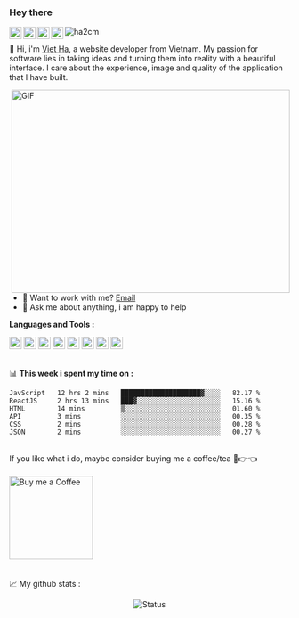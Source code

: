 ### Hey there 
<a href="https://www.instagram.com/ha2cm/">
  <img align="left" alt="Ha's Instagram" width="22px" src="https://raw.githubusercontent.com/hussainweb/hussainweb/main/icons/instagram.png" />
</a>
<a href="https://www.tiktok.com/@ha2cm">
  <img align="left" alt="Ha's Discord" width="22px" src="https://img.icons8.com/ios-filled/100/000000/tiktok--v1.png" />
</a>
<a href="https://twitter.com/ha2cm">
  <img align="left" alt="Viet Ha | Twitter" width="22px" src="https://raw.githubusercontent.com/peterthehan/peterthehan/master/assets/twitter.svg" />
</a>
<a href="https://www.linkedin.com/in/ha2cm/">
  <img align="left" alt="Ha's LinkedIN" width="22px" src="https://raw.githubusercontent.com/peterthehan/peterthehan/master/assets/linkedin.svg" />
</a>
<img src="https://komarev.com/ghpvc/?username=ha2cm" alt="ha2cm" />
<br />

👋  Hi, i'm [Viet Ha](https://www.facebook.com/ha2cm/), a website developer from Vietnam. My passion for software lies in taking ideas and turning them into reality with a beautiful interface. I care about the experience, image and quality of the application that I have built.

<img align="right" alt="GIF" src="https://raw.githubusercontent.com/abhisheknaiidu/abhisheknaiidu/master/code.gif" width="500" height="365" />
  
- 💼 Want to work with me?  [Email](mailto:mavietha.info@gmail.com)
- 💬 Ask me about anything, i am happy to help

**Languages and Tools :**  

<code><img height="22" src="https://img.icons8.com/color/144/000000/html-5--v1.png"></code>
<code><img height="22" src="https://img.icons8.com/color/144/000000/css3.png"></code>
<code><img height="22" src="https://img.icons8.com/color/144/000000/bootstrap.png"></code>
<code><img height="22" src="https://img.icons8.com/color/144/000000/git.png"></code>
<code><img height="22" src="https://img.icons8.com/color/144/000000/javascript--v1.png"></code>
<code><img height="22" src="https://img.icons8.com/color/144/000000/sass-avatar.png"></code>
<code><img height="22" src="https://img.icons8.com/plasticine/100/000000/react.png"></code>
<code><img height="22" src="https://img.icons8.com/color/144/000000/typescript.png"></code>
<br />
<br />

📊 **This week i spent my time on :**
<!--START_SECTION:waka-->
```text
JavScript   12 hrs 2 mins   ████████████████████▓░░░░   82.17 %
ReactJS     2 hrs 13 mins   ███▓░░░░░░░░░░░░░░░░░░░░░   15.16 %
HTML        14 mins         ▒░░░░░░░░░░░░░░░░░░░░░░░░   01.60 %
API         3 mins          ░░░░░░░░░░░░░░░░░░░░░░░░░   00.35 %
CSS         2 mins          ░░░░░░░░░░░░░░░░░░░░░░░░░   00.28 %
JSON        2 mins          ░░░░░░░░░░░░░░░░░░░░░░░░░   00.27 %
```
<!--END_SECTION:waka-->

<br />
If you like what i do, maybe consider buying me a coffee/tea 🥺👉👈
<br />
<br />
<a href="https://www.facebook.com/ha2cm/" target="_blank"><img src="https://cdn.buymeacoffee.com/buttons/v2/default-red.png" alt="Buy me a Coffee" width="150" ></a>

<br />
<br />
<br />
📈 My github stats :
<br />
<p align="center"><img src="https://github-readme-stats.vercel.app/api?username=abhisheknaiidu&show_icons=true&theme=gotham" alt="Status" />
